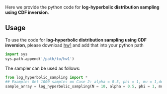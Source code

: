 Here we provide the python code for **log-hyperbolic distribution sampling using CDF inversion**. 

## Usage
To use the code for **log-hyperbolic distribution sampling using CDF inversion**, please download [hw1]() and add that into your python path
```python
import sys
sys.path.append('/path/to/hw1')
```

The sampler can be used as follows:  
```python
from log_hyperbolic_sampling import *
## Example: Get 1000 samples on Case 2: alpha = 0.5, phi = 1, mu = 1,delta = 1. 
sample_array = log_hyperbolic_sampling(N = 10, alpha = 0.5, phi = 1, mu = 1,delta = 1)
```
